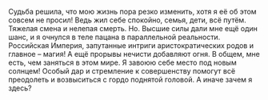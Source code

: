 <!--2025-05-12 00:28:00--><!--pdate:2025-02-12-->
Судьба решила, что мою жизнь пора резко изменить, хотя я её об этом совсем не просил! Ведь жил себе спокойно, семья, дети, всё путём. Тяжелая смена и нелепая смерть. Но. Высшие силы дали мне ещё один шанс, и я очнулся в теле пацана в параллельной реальности. Российская Империя, запутанные интриги аристократических родов и главное – магия! А ещё прорывы нечисти добавляют огня. В общем, мне есть, чем заняться в этом мире. Я завоюю себе место под новым солнцем! Особый дар и стремление к совершенству помогут всё преодолеть и возвыситься с гордо поднятой головой. А иначе зачем я здесь?